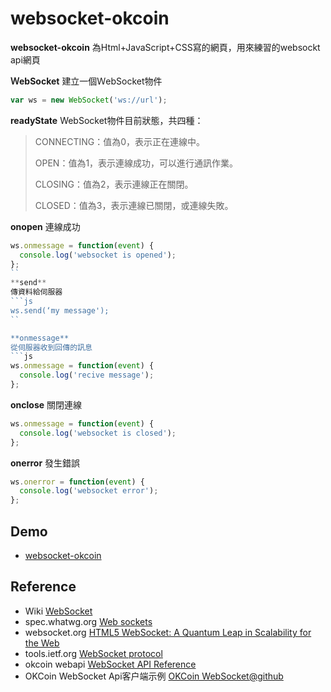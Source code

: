 # websocket-okcoin

**websocket-okcoin** 為Html+JavaScript+CSS寫的網頁，用來練習的websockt api網頁

**ＷebSocket** 
建立一個ＷebSocket物件
```js 
var ws = new WebSocket('ws://url');
```
**readyState** 
WebSocket物件目前狀態，共四種：
>CONNECTING：值為0，表示正在連線中。
>
>OPEN：值為1，表示連線成功，可以進行通訊作業。
>
>CLOSING：值為2，表示連線正在關閉。
>
>CLOSED：值為3，表示連線已關閉，或連線失敗。


**onopen** 
連線成功
```js
ws.onmessage = function(event) {
  console.log('websocket is opened');
};
``
**send** 
傳資料給伺服器
```js
ws.send(‘my message');
``

**onmessage** 
從伺服器收到回傳的訊息
```js
ws.onmessage = function(event) {
  console.log('recive message');
};
```
**onclose** 
關閉連線
```js
ws.onmessage = function(event) {
  console.log('websocket is closed');
};
```
**onerror** 
發生錯誤
```js
ws.onerror = function(event) {
  console.log('websocket error');
};
```


## Demo
* [websocket-okcoin](https://cubshuang.github.io/websocket-okcoin/)

## Reference
* Wiki [WebSocket](https://zh.wikipedia.org/wiki/WebSocket)
* spec.whatwg.org [Web sockets](https://html.spec.whatwg.org/multipage/web-sockets.html#network)
* websocket.org [HTML5 WebSocket: A Quantum Leap in Scalability for the Web](http://www.websocket.org/quantum.html)
* tools.ietf.org [WebSocket protocol](https://tools.ietf.org/html/draft-abarth-thewebsocketprotocol-01)
* okcoin webapi [WebSocket API Reference](https://support.okcoin.com/hc/en-us/articles/360000754131-WebSocket-API-Reference)
* OKCoin WebSocket Api客户端示例 [OKCoin WebSocket@github](https://github.com/OKCoin/websocket)

